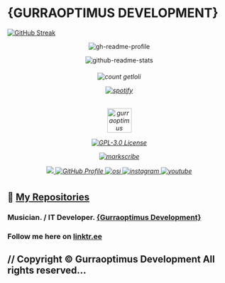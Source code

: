 
# {GURRAOPTIMUS DEVELOPMENT}



<a href="https://git.io/streak-stats"><img src="https://streak-stats.demolab.com?user=gurraoptimus&theme=travelers-theme&hide_border=true&exclude_days=Mon&card_height=194" alt="GitHub Streak" /></a>
 
<link rel="shortcut icon" href="https://gurraoptimus.se/icon/favicon.ico" type="image/x-icon" />
<link rel="stylesheet" type="text/css" href="https://gurraoptimus.se/css/stylesheet.css">

<p align="center"> 
  <img src="https://gh-readme-profile.vercel.app/api?username=gurraoptimus&count&border_width=0&border_radius=15.2&hide_border=true&theme=merko" alt="gh-readme-profile" />
</p>

<p align="center"> 
  <img src="https://github-readme-stats.vercel.app/api/top-langs/?username=gurraoptimus&layout=compact&theme=merko" alt="github-readme-stats" />
</p>

<h6 align="center">
  <img src="https://count.getloli.com/@gurraoptimus?name=gurraoptimus&theme=booru-rule34&padding=5&offset=0&align=center&scale=1&pixelated=1&darkmode=auto" alt="count getloli" />

<p align="center"> 
  <a href="https://spotify-github-profile.kittinanx.com/api/view?uid=gurra_optimus&redirect=true">
    <img title="spotify-github-profile" alt="spotify" src="https://spotify-github-profile.kittinanx.com/api/view.svg?uid=gurra_optimus&cover_image=true&theme=default&show_offline=true&background_color=00000&interchange=false&bar_color=9e10ea&bar_color_cover=True"/>
  </a>
</p>

<h6 align="center">
  
  <a href="https://gurraoptimus.se/">
    <img align="center" alt="gurraoptimus" width="55px" src="https://gurraoptimus.se/icon/favicon.ico" />
  </a>

[![GPL-3.0 License][license-shield]][license-url]

[![markscribe](https://github.com/gurraoptimus/gurraoptimus/actions/workflows/markscribe.yml/badge.svg)](https://github.com/gurraoptimus/gurraoptimus/actions/workflows/markscribe.yml)

<a href="https://www.twitch.tv/anoshyguyyt" target="_blank" rel="noreferrer">
  <img src="https://img.shields.io/twitch/status/anoshyguyyt?logo=twitchsx&style=for-the-badge&color=0891b2&labelColor=1c1917&label=TWITCH+STATUS" />
</a>

<a href="https://github.com/gurraoptimus" target="_blank">
  <img src="https://img.shields.io/badge/GitHub-%23181717.svg?&style=for-the-badge&logo=github&logoColor=white" alt="GitHub Profile" style="margin-bottom: 5px;" />
</a>

<a href="https://x.com/gurraoptimus" target="_blank">
  <img src="https://img.shields.io/badge/X-%3000000.svg?&style=for-the-badge&logo=x&logoColor=white" alt="osi" style="margin-bottom: 5px;" />
</a>

<a href="https://instagram.com/DinoRainbowGirlMusic">
  <img src="https://img.shields.io/badge/instagram-%23000000.svg?&style=for-the-badge&logo=instagram&logoColor=white" alt="instagram" style="margin-bottom: 5px;" />
</a>

<a href="https://www.youtube.com/@anoshyguy">
  <img src="https://img.shields.io/badge/youtube-%23EE4831.svg?&style=for-the-badge&logo=youtube&logoColor=white" alt="youtube" style="margin-bottom: 5px;" />
</a>
</h6>

## 📂 [My Repositories](https://github.com/gurraoptimus?tab=repositories)

### Musician. / IT Developer. [{Gurraoptimus Development}](https://gurraoptimus.se/)
### Follow me here on [linktr.ee](https://linktr.ee/gurraoptimus)
## // Copyright &copy; Gurraoptimus Development All rights reserved&mldr;

[license-shield]: https://img.shields.io/github/license/gurraoptimus/gurraoptimus.svg?-style=flat-square
[license-url]: https://github.com/gurraoptimus/gurraoptimus/blob/main/LICENSE
